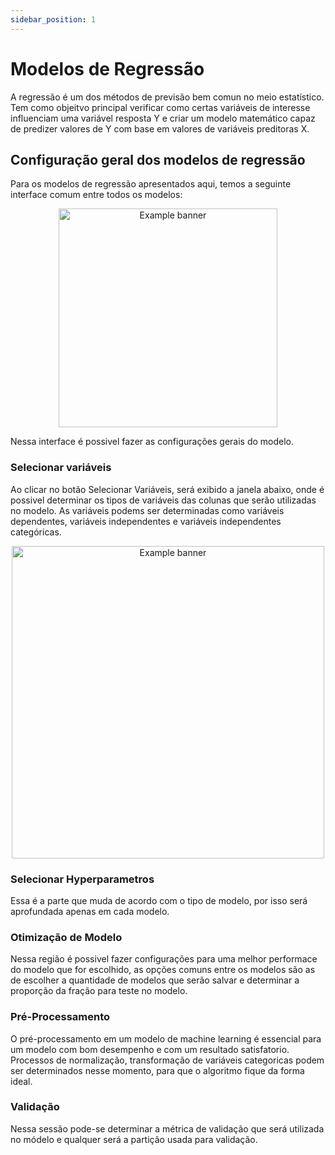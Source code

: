 ```yaml
---
sidebar_position: 1
---
```


# Modelos de Regressão

A regressão é um dos métodos de previsão bem comun no meio estatístico. Tem como objeitvo principal verificar como certas variáveis de interesse influenciam uma variável resposta Y e criar um modelo matemático capaz de predizer valores de Y com base em valores de variáveis preditoras X.

## Configuração geral dos modelos de regressão

Para os modelos de regressão apresentados aqui, temos a seguinte interface comum entre todos os modelos:

<p align="center">
<img
  src={require('./imgs/comum_regressao.png').default}
  alt="Example banner"
  width= "350px"
/>
</p>

Nessa interface é possivel fazer as configurações gerais do modelo. 

### Selecionar variáveis

Ao clicar no botão Selecionar Variáveis, será exibido a janela abaixo, onde é possivel determinar os tipos de variáveis das colunas que serão utilizadas no modelo. As variáveis podems ser determinadas como variáveis dependentes, variáveis independentes e variáveis independentes categóricas.

<p align="center">
<img
  src={require('./imgs/selec_var.png').default}
  alt="Example banner"
  width= "500px"
/>
</p>

### Selecionar Hyperparametros

Essa é a parte que muda de acordo com o tipo de modelo, por isso será aprofundada apenas em cada modelo.

### Otimização de Modelo

Nessa região é possivel fazer configurações para uma melhor performace do modelo que for escolhido, as opções comuns entre os modelos são as de escolher a quantidade de modelos que serão salvar e determinar a proporção da fração para teste no modelo.

### Pré-Processamento

O pré-processamento em um modelo de machine learning é essencial para um modelo com bom desempenho e com um resultado satisfatorio. Processos de normalização, transformação de variáveis categoricas podem ser determinados nesse momento, para que o algoritmo fique da forma ideal.

### Validação

Nessa sessão pode-se determinar a métrica de validação que será utilizada no módelo e qualquer será a partição usada para validação.